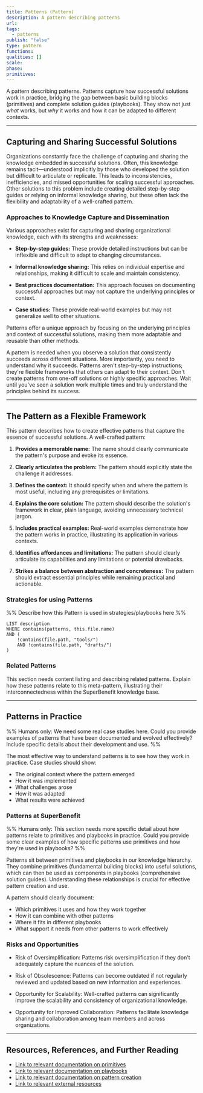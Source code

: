 ```yaml
---
title: Patterns (Pattern)
description: A pattern describing patterns
url: 
tags:
  - patterns
publish: "false"
type: pattern
functions: 
qualities: []
scale: 
phase: 
primitives:
---
```


A pattern describing patterns. Patterns capture how successful solutions work in practice, bridging the gap between basic building blocks (primitives) and complete solution guides (playbooks). They show not just *what* works, but *why* it works and how it can be adapted to different contexts.

---

## Capturing and Sharing Successful Solutions

Organizations constantly face the challenge of capturing and sharing the knowledge embedded in successful solutions.  Often, this knowledge remains tacit—understood implicitly by those who developed the solution but difficult to articulate or replicate.  This leads to inconsistencies, inefficiencies, and missed opportunities for scaling successful approaches.  Other solutions to this problem include creating detailed step-by-step guides or relying on informal knowledge sharing, but these often lack the flexibility and adaptability of a well-crafted pattern.


### Approaches to Knowledge Capture and Dissemination

Various approaches exist for capturing and sharing organizational knowledge, each with its strengths and weaknesses:

*   **Step-by-step guides:** These provide detailed instructions but can be inflexible and difficult to adapt to changing circumstances.

*   **Informal knowledge sharing:** This relies on individual expertise and relationships, making it difficult to scale and maintain consistency.

*   **Best practices documentation:** This approach focuses on documenting successful approaches but may not capture the underlying principles or context.

*   **Case studies:** These provide real-world examples but may not generalize well to other situations.

Patterns offer a unique approach by focusing on the underlying principles and context of successful solutions, making them more adaptable and reusable than other methods.

A pattern is needed when you observe a solution that consistently succeeds across different situations. More importantly, you need to understand why it succeeds. Patterns aren't step-by-step instructions; they're flexible frameworks that others can adapt to their context. Don't create patterns from one-off solutions or highly specific approaches. Wait until you've seen a solution work multiple times and truly understand the principles behind its success.

---

## The Pattern as a Flexible Framework

This pattern describes how to create effective patterns that capture the essence of successful solutions.  A well-crafted pattern:

1.  **Provides a memorable name:**  The name should clearly communicate the pattern's purpose and evoke its essence.

2.  **Clearly articulates the problem:**  The pattern should explicitly state the challenge it addresses.

3.  **Defines the context:**  It should specify when and where the pattern is most useful, including any prerequisites or limitations.

4.  **Explains the core solution:**  The pattern should describe the solution's framework in clear, plain language, avoiding unnecessary technical jargon.

5.  **Includes practical examples:**  Real-world examples demonstrate how the pattern works in practice, illustrating its application in various contexts.

6.  **Identifies affordances and limitations:**  The pattern should clearly articulate its capabilities and any limitations or potential drawbacks.

7.  **Strikes a balance between abstraction and concreteness:**  The pattern should extract essential principles while remaining practical and actionable.

### Strategies for using Patterns

%% Describe how this Pattern is used in strategies/playbooks here %%

```dataview
LIST description
WHERE contains(patterns, this.file.name)
AND (
    !contains(file.path, "tools/") 
    AND !contains(file.path, "drafts/")
)
```

### Related Patterns

This section needs content listing and describing related patterns. Explain how these patterns relate to this meta-pattern, illustrating their interconnectedness within the SuperBenefit knowledge base.

---

## Patterns in Practice

%% Humans only: We need some real case studies here. Could you provide examples of patterns that have been documented and evolved effectively? Include specific details about their development and use. %%

The most effective way to understand patterns is to see how they work in practice. Case studies should show:
- The original context where the pattern emerged
- How it was implemented
- What challenges arose
- How it was adapted
- What results were achieved

### Patterns at SuperBenefit

%% Humans only: This section needs more specific detail about how patterns relate to primitives and playbooks in practice. Could you provide some clear examples of how specific patterns use primitives and how they're used in playbooks? %%

Patterns sit between primitives and playbooks in our knowledge hierarchy. They combine primitives (fundamental building blocks) into useful solutions, which can then be used as components in playbooks (comprehensive solution guides). Understanding these relationships is crucial for effective pattern creation and use.

A pattern should clearly document:
- Which primitives it uses and how they work together
- How it can combine with other patterns
- Where it fits in different playbooks
- What support it needs from other patterns to work effectively

### Risks and Opportunities

*   Risk of Oversimplification:  Patterns risk oversimplification if they don't adequately capture the nuances of the solution.

*   Risk of Obsolescence:  Patterns can become outdated if not regularly reviewed and updated based on new information and experiences.

*   Opportunity for Scalability:  Well-crafted patterns can significantly improve the scalability and consistency of organizational knowledge.

*   Opportunity for Improved Collaboration:  Patterns facilitate knowledge sharing and collaboration among team members and across organizations.

---

## Resources, References, and Further Reading

*   [Link to relevant documentation on primitives](LINK_TO_PRIMITIVES_DOC)
*   [Link to relevant documentation on playbooks](LINK_TO_PLAYBOOKS_DOC)
*   [Link to relevant documentation on pattern creation](LINK_TO_PATTERN_CREATION_DOC)
*   [Link to relevant external resources](LINK_TO_EXTERNAL_RESOURCES)
